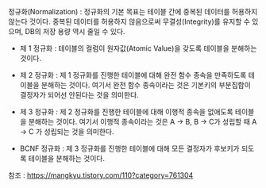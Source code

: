 정규화(Normalization)
: 정규화의 기본 목표는 테이블 간에 중복된 데이터를 허용하지 않는다 것이다. 중복된 데이터를 허용하지 않음으로써 무결성(Integrity)를 유지할 수 있으며, DB의 저장 용량 역시 줄일 수 있다.

- 제 1 정규화
 : 테이블의 컬럼이 원자값(Atomic Value)을 갖도록 테이블을 분해하는 것이다.

- 제 2 정규화
 : 제 1 정규화를 진행한 테이블에 대해 완전 함수 종속을 만족하도록 테이블을 분해하는 것이다. 여기서 완전 함수 종속이라는 것은 기본키의 부분집합이 결정자가 되어선 안된다는 것을 의미한다.

- 제 3 정규화
 : 제 2 정규화를 진행한 테이블에 대해 이행적 종속을 없애도록 테이블을 분해하는 것이다. 여기서 이행적 종속이라는 것은 A -> B,
 B -> C가 성립할 때 A -> C 가 성립되는 것을 의미한다.

- BCNF 정규화
 : 제 3 정규화를 진행한 테이블에 대해 모든 결정자가 후보키가 되도록 테이블을 분해하는 것이다.


 참조 : https://mangkyu.tistory.com/110?category=761304